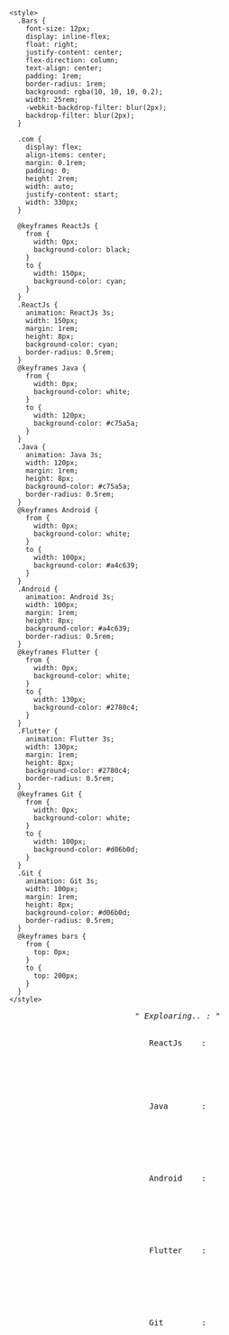 <!-- - 👋 Hi, I’m @GitUserVivek
- 👀 Interested To learn Programming Languages 
- 💻 Looking For Job Opportunity
 --> 
  <head>
   
    <style>
      .Bars {
        font-size: 12px;
        display: inline-flex;
        float: right;
        justify-content: center;
        flex-direction: column;
        text-align: center;
        padding: 1rem;
        border-radius: 1rem;
        background: rgba(10, 10, 10, 0.2);
        width: 25rem;
        -webkit-backdrop-filter: blur(2px);
        backdrop-filter: blur(2px);
      }

      .com {
        display: flex;
        align-items: center;
        margin: 0.1rem;
        padding: 0;
        height: 2rem;
        width: auto;
        justify-content: start;
        width: 330px;
      }

      @keyframes ReactJs {
        from {
          width: 0px;
          background-color: black;
        }
        to {
          width: 150px;
          background-color: cyan;
        }
      }
      .ReactJs {
        animation: ReactJs 3s;
        width: 150px;
        margin: 1rem;
        height: 8px;
        background-color: cyan;
        border-radius: 0.5rem;
      }
      @keyframes Java {
        from {
          width: 0px;
          background-color: white;
        }
        to {
          width: 120px;
          background-color: #c75a5a;
        }
      }
      .Java {
        animation: Java 3s;
        width: 120px;
        margin: 1rem;
        height: 8px;
        background-color: #c75a5a;
        border-radius: 0.5rem;
      }
      @keyframes Android {
        from {
          width: 0px;
          background-color: white;
        }
        to {
          width: 100px;
          background-color: #a4c639;
        }
      }
      .Android {
        animation: Android 3s;
        width: 100px;
        margin: 1rem;
        height: 8px;
        background-color: #a4c639;
        border-radius: 0.5rem;
      }
      @keyframes Flutter {
        from {
          width: 0px;
          background-color: white;
        }
        to {
          width: 130px;
          background-color: #2780c4;
        }
      }
      .Flutter {
        animation: Flutter 3s;
        width: 130px;
        margin: 1rem;
        height: 8px;
        background-color: #2780c4;
        border-radius: 0.5rem;
      }
      @keyframes Git {
        from {
          width: 0px;
          background-color: white;
        }
        to {
          width: 100px;
          background-color: #d06b0d;
        }
      }
      .Git {
        animation: Git 3s;
        width: 100px;
        margin: 1rem;
        height: 8px;
        background-color: #d06b0d;
        border-radius: 0.5rem;
      }
      @keyframes bars {
        from {
          top: 0px;
        }
        to {
          top: 200px;
        }
      }
    </style>
  </head>

  <body>
    <center>
      <pre class="Bars">
            <i>" Exploaring.. : " </i>
            <div class="com">
             <span>ReactJs    : </span> 
             <div class="ReactJs"></div>
             </div>
            <div class="com">
             <span>Java       : </span> <div class="Java   ">
            </div>
             </div>
            <div class="com">
             <span>Android    : </span> <div class="Android">
            </div>
             </div>
            <div class="com">
             <span>Flutter    : </span> <div class="Flutter">
            </div>
             </div>
            <div class="com">
             <span>Git        : </span> <div class="Git    ">
            </div>
             </div> 
        </pre>
    </center>
  </body> 
